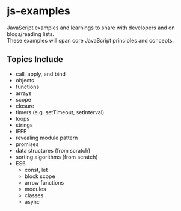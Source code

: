 # js-examples
JavaScript examples and learnings to share with developers and on blogs/reading lists.  
These examples will span core JavaScript principles and concepts.

## Topics Include
- call, apply, and bind
- objects
- functions
- arrays
- scope
- closure
- timers (e.g. setTimeout, setInterval)
- loops
- strings
- IFFE
- revealing module pattern
- promises
- data structures (from scratch)
- sorting algorithms (from scratch)
- ES6
  - const, let
  - block scope
  - arrow functions
  - modules
  - classes
  - async
